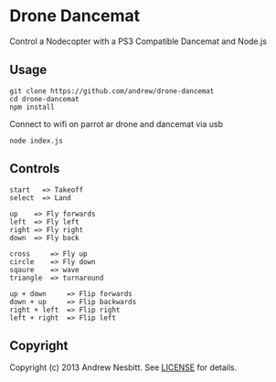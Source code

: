 # Drone Dancemat

Control a Nodecopter with a PS3 Compatible Dancemat and Node.js

## Usage

    git clone https://github.com/andrew/drone-dancemat
    cd drone-dancemat
    npm install

Connect to wifi on parrot ar drone and dancemat via usb

    node index.js

## Controls

    start   => Takeoff
    select  => Land

    up    => Fly forwards
    left  => Fly left
    right => Fly right
    down  => Fly back

    cross     => Fly up
    circle    => Fly down
    sqaure    => wave
    triangle  => turnaround

    up + down     => Flip forwards
    down + up     => Flip backwards
    right + left  => Flip right
    left + right  => Flip left

## Copyright

Copyright (c) 2013 Andrew Nesbitt. See [LICENSE](https://github.com/andrew/drone-dancemat/blob/master/LICENSE) for details.